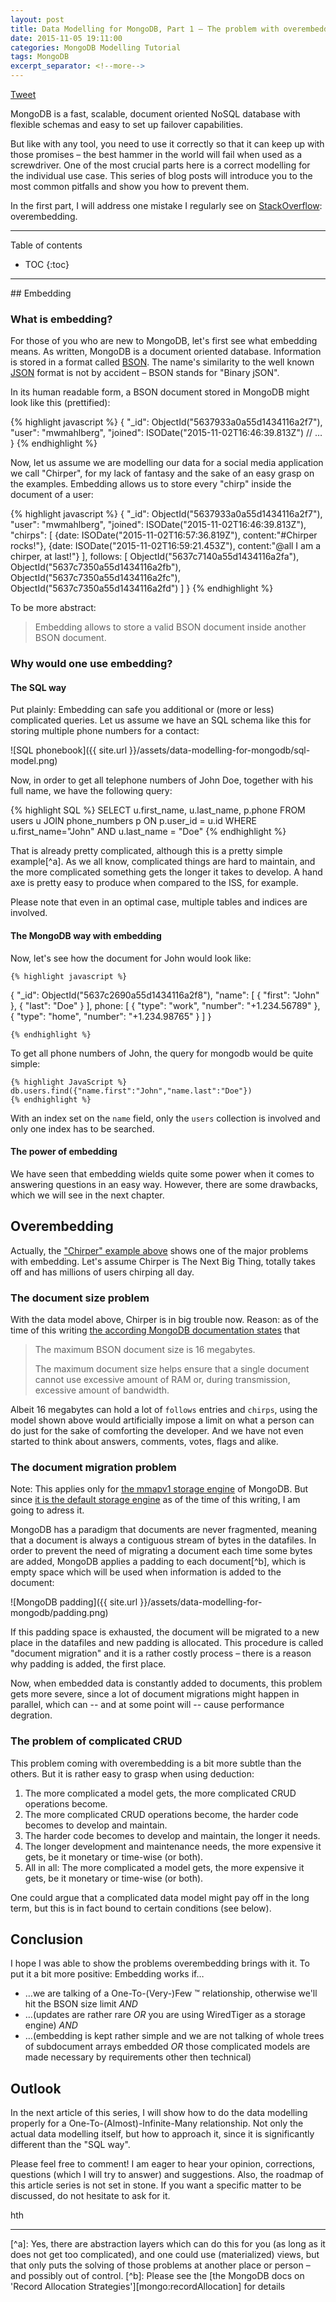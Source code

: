 ```yaml
---
layout: post
title: Data Modelling for MongoDB, Part 1 – The problem with overembedding
date: 2015-11-05 19:11:00
categories: MongoDB Modelling Tutorial
tags: MongoDB 
excerpt_separator: <!--more-->
---
```


<a href="https://twitter.com/share" class="twitter-share-button" data-via="mwmahlberg" data-size="large" data-count="none">Tweet</a> <script>!function(d,s,id){var js,fjs=d.getElementsByTagName(s)[0],p=/^http:/.test(d.location)?'http':'https';if(!d.getElementById(id)){js=d.createElement(s);js.id=id;js.src=p+'://platform.twitter.com/widgets.js';fjs.parentNode.insertBefore(js,fjs);}}(document, 'script', 'twitter-wjs');</script>

MongoDB is a fast, scalable, document oriented NoSQL database with flexible schemas and easy to set up failover capabilities.

But like with any tool, you need to use it correctly so that it can keep up with those promises – the best hammer in the world will fail when used as a screwdriver. One of the most crucial parts here is a correct modelling for the individual use case. This series of blog posts will introduce you to the most common pitfalls and show you how to prevent them.

In the first part, I will address one mistake I regularly see on [StackOverflow][so:mongodb]: overembedding.

<!--more-->

<hr>
Table of contents

* TOC
{:toc}

<hr>
## Embedding

### What is embedding?
For those of you who are new to MongoDB, let's first see what embedding means. As written, MongoDB is a document oriented database. Information is stored in a format called [BSON][wp:bson]. The name's similarity to the well known [JSON][wp:json] format is not by accident – BSON stands for "Binary jSON".

In its human readable form, a BSON document stored in MongoDB might look like this (prettified):

{% highlight javascript %}
{
  "_id": ObjectId("5637933a0a55d1434116a2f7"),
  "user": "mwmahlberg",
  "joined": ISODate("2015-11-02T16:46:39.813Z")
  // …
}
{% endhighlight %}

Now, let us assume we are modelling our data for a social media application we call "Chirper", for my lack of fantasy and the sake of an easy grasp on the examples. Embedding allows us to store every "chirp" inside the document of a user:

<a name="embedded_chirps">
{% highlight javascript %}
{
  "_id": ObjectId("5637933a0a55d1434116a2f7"),
  "user": "mwmahlberg",
  "joined": ISODate("2015-11-02T16:46:39.813Z"),
  "chirps": [
    {date: ISODate("2015-11-02T16:57:36.819Z"), content:"#Chirper rocks!"},
    {date: ISODate("2015-11-02T16:59:21.453Z"), content:"@all I am a chirper, at last!"}
  ],
  follows: [
    ObjectId("5637c7140a55d1434116a2fa"),
    ObjectId("5637c7350a55d1434116a2fb"),
    ObjectId("5637c7350a55d1434116a2fc"),
    ObjectId("5637c7350a55d1434116a2fd")
  ]
}
{% endhighlight %}

To be more abstract:

> Embedding allows to store a valid BSON document inside another BSON document.

### Why would one use embedding?

#### The SQL way

Put plainly: Embedding can safe you additional or (more or less) complicated queries. Let us assume we have an SQL schema like this for storing multiple phone numbers for a contact:

![SQL phonebook]({{ site.url }}/assets/data-modelling-for-mongodb/sql-model.png)


Now, in order to get all telephone numbers of John Doe, together with his full name, we have the following query:

{% highlight SQL %}
SELECT u.first_name, u.last_name, p.phone
FROM users u
JOIN phone_numbers p ON p.user_id = u.id
WHERE u.first_name="John" AND u.last_name = "Doe"
{% endhighlight %}

That is already pretty complicated, although this is a pretty simple example[^a]. As we all know, complicated things are hard to maintain, and the more complicated something gets the longer it takes to develop. A hand axe is pretty easy to produce when compared to the ISS, for example.

Please note that even in an optimal case, multiple tables and indices are involved.

#### The MongoDB way with embedding

Now, let's see how the document for John would look like:

    {% highlight javascript %}
{
  "_id": ObjectId("5637c2690a55d1434116a2f8"),
  "name": [
    { "first": "John" },
    { "last": "Doe" }
  ],
  phone: [
    { "type": "work", "number": "+1.234.56789" },
    { "type": "home", "number": "+1.234.98765" }
  ]
}

    {% endhighlight %}

To get all phone numbers of John, the query for mongodb would be quite simple:

    {% highlight JavaScript %}
    db.users.find({"name.first":"John","name.last":"Doe"})
    {% endhighlight %}

With an index set on the `name` field, only the `users` collection is involved and only one index has to be searched.

#### The power of embedding

We have seen that embedding wields quite some power when it comes to answering questions in an easy way. However, there are some drawbacks, which we will see in the next chapter.

## Overembedding

Actually, the ["Chirper" example above](#embedded_chirps) shows one of the major problems with embedding. Let's assume Chirper is The Next Big Thing, totally takes off and has millions of users chirping all day.


### The document size problem

With the data model above, Chirper is in big trouble now. Reason: as of the time of this writing [the according MongoDB documentation states][mongo:bsonSize] that

> The maximum BSON document size is 16 megabytes.
> 
>The maximum document size helps ensure that a single document cannot use excessive amount of RAM or, during transmission, excessive amount of bandwidth. 

Albeit 16 megabytes can hold a lot of `follows` entries and `chirps`, using the model shown above would artificially impose a limit on what a person can do just for the sake of comforting the developer. And we have not even started to think about answers, comments, votes, flags and alike.

### The document migration problem

Note: This applies only for [the mmapv1 storage engine][mongo:mmap] of MongoDB. But since [it is the default storage engine][mongo:defaultStorage] as of the time of this writing, I am going to adress it.

MongoDB has a paradigm that documents are never fragmented, meaning that a document is always a contiguous stream of bytes in the datafiles.
In order to prevent the need of migrating a document each time some bytes are added, MongoDB applies a padding to each document[^b], which is empty space which will be used when information is added to the document:

![MongoDB padding]({{ site.url }}/assets/data-modelling-for-mongodb/padding.png)

If this padding space is exhausted, the document will be migrated to a new place in the datafiles and new padding is allocated. This procedure is called "document migration" and it is a rather costly process – there is a reason why padding is added, the first place.

Now, when embedded data is constantly added to documents, this problem gets more severe, since a lot of document migrations might happen in parallel, which can -- and at some point will -- cause performance degration.

### The problem of complicated CRUD

This problem coming with overembedding is a bit more subtle than the others. But it is rather easy to grasp when using deduction:

1. The more complicated a model gets, the more complicated CRUD operations become.
2. The more complicated CRUD operations become, the harder code becomes to develop and maintain.
3. The harder code becomes to develop and maintain, the longer it needs.
4. The longer development and maintenance needs, the more expensive it gets, be it monetary or time-wise (or both).
5. All in all: The more complicated a model gets, the more expensive it gets, be it monetary or time-wise (or both).

One could argue that a complicated data model might pay off in the long term, but this is in fact bound to certain conditions (see below).
 
## Conclusion

I hope I was able to show the problems overembedding brings with it. To put it a bit more positive: Embedding works if…

* …we are talking of a One-To-(Very-)Few &trade; relationship, otherwise we'll hit the BSON size limit *AND*
* …(updates are rather rare *OR* you are using WiredTiger as a storage engine) *AND*
* …(embedding is kept rather simple and we are not talking of whole trees of subdocument arrays embedded *OR* those complicated models are made necessary by requirements other then technical)


## Outlook

In the next article of this series, I will show how to do the data modelling properly for a One-To-(Almost)-Infinite-Many relationship. Not only the actual data modelling itself, but how to approach it, since it is significantly different than the "SQL way".

Please feel free to comment! I am eager to hear your opinion, corrections, questions (which I will try to answer) and suggestions. Also, the roadmap of this article series is not set in stone. If you want a specific matter to be discussed, do not hesitate to ask for it.

hth

<hr>
[^a]: Yes, there are abstraction layers which can do this for you (as long as it does not get too complicated), and one could use (materialized) views, but that only puts the solving of those problems at another place or person – and possibly out of control.
[^b]: Please see the [the MongoDB docs on 'Record Allocation Strategies'][mongo:recordAllocation] for details

[so:mongodb]: http://stackoverflow.com/questions/tagged/mongodb "Questions tagged with 'mongodb' on stackoverflow.com"
[wp:bson]: https://en.wikipedia.org/wiki/BSON "wikipedia article on BSON"
[wp:json]: https://en.wikipedia.org/wiki/JSON "wikipedia article on JSON"
[mongo:bsonSize]: https://docs.mongodb.org/manual/reference/limits/#BSON-Document-Size "'BSON document size' in 'MongoDB Limits and Thresholds' – MongoDB documentation"
[mongo:mmap]: https://docs.mongodb.org/manual/faq/storage/#mmapv1-storage-engine "'MMAPv1 Storage Engine' in 'FAQ: MongoDB Storage' – MongoDB documentation"
[mongo:defaultStorage]: https://docs.mongodb.org/manual/faq/storage/#what-will-be-the-default-storage-engine-going-forward "'What will be the default storage engine going forward?' in 'FAQ: MongoDB Storage' – MongoDB documentation"
[mongo:recordAllocation]: https://docs.mongodb.org/manual/core/mmapv1/#record-allocation-strategies "'Record Allocation Strategies' – MongoDB documentation"
